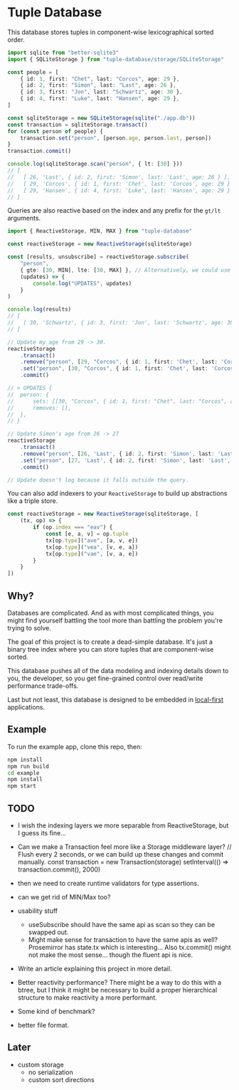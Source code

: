 # Tuple Database

This database stores tuples in component-wise lexicographical sorted order.

```ts
import sqlite from "better-sqlite3"
import { SQLiteStorage } from "tuple-database/storage/SQLiteStorage"

const people = [
	{ id: 1, first: "Chet", last: "Corcos", age: 29 },
	{ id: 2, first: "Simon", last: "Last", age: 26 },
	{ id: 3, first: "Jon", last: "Schwartz", age: 30 },
	{ id: 4, first: "Luke", last: "Hansen", age: 29 },
]

const sqliteStorage = new SQLiteStorage(sqlite("./app.db"))
const transaction = sqliteStorage.transact()
for (const person of people) {
	transaction.set("person", [person.age, person.last, person])
}
transaction.commit()

console.log(sqliteStorage.scan("person", { lt: [30] }))
// [
//   [ 26, 'Last', { id: 2, first: 'Simon', last: 'Last', age: 26 } ],
//   [ 29, 'Corcos', { id: 1, first: 'Chet', last: 'Corcos', age: 29 } ],
//   [ 29, 'Hansen', { id: 4, first: 'Luke', last: 'Hansen', age: 29 } ]
// ]
```

Queries are also reactive based on the index and any prefix for the `gt/lt` arguments.

```ts
import { ReactiveStorage, MIN, MAX } from "tuple-database"

const reactiveStorage = new ReactiveStorage(sqliteStorage)

const [results, unsubscribe] = reactiveStorage.subscribe(
	"person",
	{ gte: [30, MIN], lte: [30, MAX] }, // Alternatively, we could use { prefix: [30] }
	(updates) => {
		console.log("UPDATES", updates)
	}
)

console.log(results)
// [
//   [ 30, 'Schwartz', { id: 3, first: 'Jon', last: 'Schwartz', age: 30 } ]
// ]

// Update my age from 29 -> 30.
reactiveStorage
	.transact()
	.remove("person", [29, "Corcos", { id: 1, first: 'Chet', last: 'Corcos', age: 29 }])
	.set("person", [30, "Corcos", { id: 1, first: 'Chet', last: 'Corcos', age: 30 }])
	.commit()

// > UPDATES {
// 	person: {
// 		sets: [[30, "Corcos", { id: 1, first: "Chet", last: "Corcos", age: 30 }]],
// 		removes: [],
// 	},
// }

// Update Simon's age from 26 -> 27
reactiveStorage
	.transact()
	.remove("person", [26, 'Last', { id: 2, first: 'Simon', last: 'Last', age: 26 }])
	.set("person", [27, 'Last', { id: 2, first: 'Simon', last: 'Last', age: 27 }])
	.commit()

// Update doesn't log because it falls outside the query.
```

You can also add indexers to your `ReactiveStorage` to build up abstractions like a triple store.

```ts
const reactiveStorage = new ReactiveStorage(sqliteStorage, [
	(tx, op) => {
		if (op.index === "eav") {
			const [e, a, v] = op.tuple
			tx[op.type]("ave", [a, v, e])
			tx[op.type]("vea", [v, e, a])
			tx[op.type]("vae", [v, a, e])
		}
	}
])
```

## Why?

Databases are complicated. And as with most complicated things, you might find yourself battling the tool more than battling the problem you're trying to solve.

The goal of this project is to create a dead-simple database. It's just a binary tree index where you can store tuples that are component-wise sorted.

This database pushes all of the data modeling and indexing details down to you, the developer, so you get fine-grained control over read/write performance trade-offs.

Last but not least, this database is designed to be embedded in [local-first](https://www.inkandswitch.com/local-first.html) applications.

## Example

To run the example app, clone this repo, then:

```sh
npm install
npm run build
cd example
npm install
npm start
```

## TODO

- I wish the indexing layers we more separable from ReactiveStorage, but I guess its fine...


- Can we make a Transaction feel more like a Storage middleware layer?
	// Flush every 2 seconds, or we can build up these changes and commit manually.
	const transaction = new Transaction(storage)
	setInterval(() => transaction.commit(), 2000)

- then we need to create runtime validators for type assertions.
- can we get rid of MIN/Max too?


- usability stuff
	- useSubscribe should have the same api as scan so they can be swapped out.
	- Might make sense for transaction to have the same apis as well? Prosemirror has state.tx which is interesting... Also tx.commit() might not make the most sense... though the fluent api is nice.

- Write an article explaining this project in more detail.
- Better reactivity performance?
	There might be a way to do this with a btree, but I think it might be necessary to build
	a proper hierarchical structure to make reactivity a more performant.
- Some kind of benchmark?
- better file format.

## Later

- custom storage
	- no serialization
	- custom sort directions
